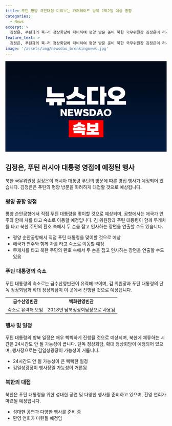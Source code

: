 ```yaml
---
title: 푸틴 평양 극진대접 미리보는 카퍼레이드 방북 1박2일 예상 종합
categories:
  - News
excerpt: >
  김정은, 푸틴과의 북·러 정상회담에 대비하여 평양 방문 준비 북한 국무위원장 김정은이 러시아 대통령 푸틴의 북한 방문에 대비하여 성대한 환대를 예고하고 있습니다. 김 위원장은 푸틴 대통령의 평양 방문을 위해 금수산영빈관 숙소를 준비하고, 김일성광장에서 공연을 기획하는 등 체류 시간이 짧을 것으로 전망됩니다. 두 정상의 회담 및 공식 일정에 대한 예상은 매우 빡빡하며, 이에 대비하여 빠른 행동이 필요할 것입니다.
feature_text: >
  김정은, 푸틴과의 북·러 정상회담에 대비하여 평양 방문 준비 북한 국무위원장 김정은이 러시아 대통령 푸틴의 북한 방문에 대비하여 성대한 환대를 예고하고 있습니다. 김 위원장은 푸틴 대통령의 평양 방문을 위해 금수산영빈관 숙소를 준비하고, 김일성광장에서 공연을 기획하는 등 체류 시간이 짧을 것으로 전망됩니다. 두 정상의 회담 및 공식 일정에 대한 예상은 매우 빡빡하며, 이에 대비하여 빠른 행동이 필요할 것입니다.
image: '/assets/img/newsdao_breakingnews.jpg'
---
```


<p><img src="/assets/img/newsdao_breakingnews.jpg" alt="firstkoreanews 속보" /></p>

<h2 data-ke-size="size26">김정은, 푸틴 러시아 대통령 영접에 예정된 행사</h2>

<p data-ke-size="size16">북한 국무위원장 김정은이 러시아 대통령 푸틴의 방문에 따른 영접 행사가 예정되어 있습니다. 김정은은 푸틴의 평양 방문을 화려하게 대접할 것으로 예상됩니다.</p>

<h3>평양 공항 영접</h3>

<p data-ke-size="size16">평양 순안공항에서 직접 푸틴 대통령을 맞이할 것으로 예상되며, 공항에서는 애국가 연주와 함께 차를 타고 숙소로 이동할 예정입니다. 김 위원장과 푸틴 대통령이 함께 무개차를 타고 북한 주민의 환호 속에서 두 손을 잡고 인사하는 장면을 연출할 수도 있습니다.</p>

<ul>
  <li>평양 순안공항에서 직접 푸틴 대통령을 맞이할 것으로 예상</li>
  <li>애국가 연주와 함께 차를 타고 숙소로 이동할 예정</li>
  <li>무개차를 타고 북한 주민의 환호 속에서 두 손을 잡고 인사하는 장면을 연출할 수도 있음</li>
</ul>

<h3>푸틴 대통령의 숙소</h3>

<p data-ke-size="size16">푸틴 대통령의 숙소로는 금수산영빈관이 유력해 보이며, 김 위원장과 푸틴 대통령의 단독 정상회담과 확대 정상회담이 이 곳에서 진행될 것으로 예상됩니다.</p>

<table>
  <tr>
    <td style="text-align: center; height: 17px;"><b>금수산영빈관</b></td>
    <td style="text-align: center; height: 17px;"><b>백화원영빈관</b></td>
  </tr>
  <tr>
    <td style="text-align: center; height: 17px;">숙소로 유력해 보임</td>
    <td style="text-align: center; height: 17px;">2018년 남북정상회담장으로 사용됨</td>
  </tr>
</table>

<h3>행사 및 일정</h3>

<p data-ke-size="size16">푸틴 대통령의 방북 일정은 매우 빡빡하게 진행될 것으로 예상되며, 북한에 체류하는 시간은 24시간도 안 될 가능성이 큽니다. 단독 정상회담, 확대 정상회담이 예정되어 있으며, 행사장으로는 김일성광장이 가능성이 거롭니다.</p>

<ul>
  <li>24시간도 안 될 가능성이 큰 빡빡한 일정</li>
  <li>김일성광장이 행사장일 가능성이 거론됨</li>
</ul>

<h3>북한의 대접</h3>

<p data-ke-size="size16">북한은 푸틴 대통령을 위한 성대한 공연 및 다양한 행사를 준비하고 있으며, 환영 연회가 마련될 예정입니다.</p>

<ul>
  <li>성대한 공연과 다양한 행사를 준비 중</li>
  <li>환영 연회가 마련될 예정임</li>
</ul>

<p data-ke-size="size16">&nbsp;</p>

